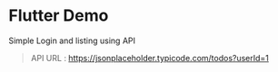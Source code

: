 # Flutter Demo

Simple Login and listing using API

> API URL : https://jsonplaceholder.typicode.com/todos?userId=1

